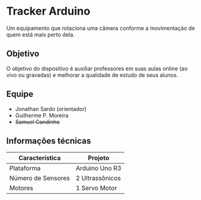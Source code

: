 # Tracker Arduino
Um equipamento que rotaciona uma câmera conforme a movimentação de quem está mais perto dela.

## Objetivo
O objetivo do dispositivo é auxiliar professores em suas aulas online (ao vivo ou gravadas) e melhorar a qualidade de estudo de seus alunos.

## Equipe
* Jonathan Sardo (orientador)
* Guilherme P. Moreira
* ~~Samuel Candinho~~

## Informações técnicas
Característica     | Projeto
------------------ | ---------------
Plataforma         | Arduino Uno R3
Número de Sensores | 2 Ultrassônicos
Motores            | 1 Servo Motor
